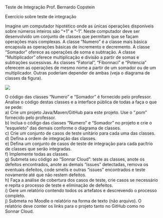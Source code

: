 Teste de Integração
Prof. Bernardo Copstein

Exercício sobre teste de integração

Imagine um computador hipotético onde as únicas operações disponíveis sobre números inteiros são “+1” e “-1”. Neste computador deve ser desenvolvido um conjunto de classes que permitam que se façam operações mais complexas. A classe “Numero” é a classe mais básica encapsula as operações básicas de incremento e decremento. A classe “Somador” oferece as operações de soma e subtração. A classe “Multiplicador” oferece multiplicação e divisão a partir de somas e subtrações sucessivas. As classes “Fatorial”, “Fibonnaci” e “Potencia” oferecem as operações de mesmo nome a partir de um somador ou de um multiplicador. Outras poderiam depender de ambas (veja o diagrama de classes da figura).
 
 <img src="https://user-images.githubusercontent.com/39394861/83958563-a6a2fd80-a849-11ea-9687-47d0c9e297c6.png"><br/>

O código das classes “Numero” e “Somador” é fornecido pelo professor. Analise o código destas classes e a interface pública de todas a faça o que se pede: <br/>
a)	Crie um projeto Java/Maven/GitHub para este projeto. Use o “.pom” fornecido pelo professor.<br/>
b)	Inclua o código das classes “Numero” e “Somador” no projeto e crie o “esqueleto” das demais conforme o diagrama de classes.<br/>
c)	Crie um conjunto de casos de teste unitário para cada uma das classes.<br/>
d)	Defina a ordem de integração das classes.<br/>
e)	Defina um conjunto de casos de teste de integração para cada par/trio de classes que serão integradas.<br/>
f)	Implemente todas as classes.<br/>
g)	Submeta seu código ao “Sonnar Cloud”: teste as classes, anote os defeitos encontrados, anote as demais “issues” detectadas, remova os eventuais defeitos, code smells e outras “issues” encontrados e teste novamente até que não restem defeitos.<br/>
h)	Faça a análise de cobertura dos casos de teste, crie casos se necessário e repita o processo de teste e eliminação de defeitos.<br/>
i)	Gere um relatório contendo todos os artefatos e descrevendo o processo completo.<br/>
j)	Submeta no Moodle o relatório na forma de texto (não arquivo). O relatório deve conter os links para o projeto tanto no GitHub como no Sonnar Cloud.<br/>


~~~~~~~~